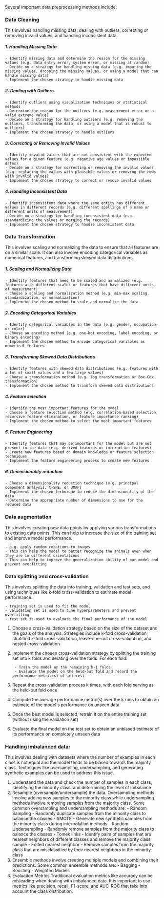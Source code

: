 Several important data preprocessing methods include:

### Data Cleaning
This involves handling missing data, dealing with outliers, correcting or removing invalid values, and handling inconsistent data.
##### 1. Handling Missing Data
	- Identify missing data and determine the reason for the missing values (e.g. data entry error, system error, or missing at random)
	- Decide on a strategy for handling missing data (e.g. imputing the missing values, dropping the missing values, or using a model that can handle missing data)
	- Implement the chosen strategy to handle missing data
##### 2. Dealing with Outliers
	- Identify outliers using visualization techniques or statistical methods
	- Determine the reason for the outliers (e.g. measurement error or a valid extreme value)
	- Decide on a strategy for handling outliers (e.g. removing the outliers, transforming the data, or using a model that is robust to outliers)
	- Implement the chosen strategy to handle outliers
##### 3. Correcting or Removing Invalid Values
	- Identify invalid values that are not consistent with the expected values for a given feature (e.g. negative age values or impossible dates)
	- Decide on a strategy for correcting or removing the invalid values (e.g. replacing the values with plausible values or removing the rows with invalid values)
	- Implement the chosen strategy to correct or remove invalid values
##### 4. Handling Inconsistent Data
	- Identify inconsistent data where the same entity has different values in different records (e.g. different spellings of a name or different units of measurement)
	- Decide on a strategy for handling inconsistent data (e.g. standardizing the values or merging the records)
	- Implement the chosen strategy to handle inconsistent data

### Data Transformation
This involves scaling and normalizing the data to ensure that all features are on a similar scale. It can also involve encoding categorical variables as numerical features, and transforming skewed data distributions.
##### 1. Scaling and Normalizing Data
	- Identify features that need to be scaled and normalized (e.g. features with different scales or features that have different units of measurement)
	- Choose a scaling and normalization method (e.g. min-max scaling, standardization, or normalization)
	- Implement the chosen method to scale and normalize the data
##### 2. Encoding Categorical Variables
	- Identify categorical variables in the data (e.g. gender, occupation, or color)
	- Choose an encoding method (e.g. one-hot encoding, label encoding, or binary encoding)
	- Implement the chosen method to encode categorical variables as numerical features
##### 3. Transforming Skewed Data Distributions
	- Identify features with skewed data distributions (e.g. features with a lot of small values and a few large values)
	- Choose a transformation method (e.g. log transformation or Box-Cox transformation)
	- Implement the chosen method to transform skewed data distributions
##### 4. Feature selection
	- Identify the most important features for the model
	- Choose a feature selection method (e.g. correlation-based selection, recursive feature elimination, or feature importance ranking)
	- Implement the chosen method to select the most important features
##### 5. Feature Engineering
	- Identify features that may be important for the model but are not present in the data (e.g. derived features or interaction features)
	- Create new features based on domain knowledge or feature selection techniques
	- Implement the feature engineering process to create new features
##### 6. Dimensionality reduction
	- Choose a dimensionality reduction technique (e.g. principal component analysis, t-SNE, or UMAP)
	- Implement the chosen technique to reduce the dimensionality of the data
	- Determine the appropriate number of dimensions to use for the reduced data

### Data augmentation
This involves creating new data points by applying various transformations to existing data points. This can help to increase the size of the training set and improve model performance.

	- e.g. apply random rotations to images
	- This can help the model to better recognize the animals even when they are in different orientations
	- This can help to improve the generalization ability of our model and prevent overfitting

### Data splitting and cross-validation
This involves splitting the data into training, validation and test sets, and using techniques like k-fold cross-validation to estimate model performance.

	- training set is used to fit the model
	- validation set is used to tune hyperparameters and prevent overfitting
	- test set is used to evaluate the final performance of the model

1. Choose a cross-validation strategy based on the size of the dataset and the goals of the analysis. 
	Strategies include k-fold cross-validation, stratified k-fold cross-validation, leave-one-out cross-validation, and nested cross-validation
2. Implement the chosen cross-validation strategy by splitting the training set into k folds and iterating over the folds. 
	For each fold:

		- Train the model on the remaining k-1 folds
		- Evaluate the model on the held-out fold and record the performance metric(s) of interest

3. Repeat the cross-validation process k times, with each fold serving as the held-out fold once
4. Compute the average performance metric(s) over the k runs to obtain an estimate of the model's performance on unseen data
5. Once the best model is selected, retrain it on the entire training set (without using the validation set)
6. Evaluate the final model on the test set to obtain an unbiased estimate of its performance on completely unseen data

### Handling imbalanced data: 
This involves dealing with datasets where the number of examples in each class is not equal and the model tends to be biased towards the majority class. Techniques like oversampling, undersampling, and generating synthetic examples can be used to address this issue.
1. Understand the data and check the number of samples in each class, identifying the minority class, and determining the level of imbalance
2. Resample (oversample/undersample) the data. 
	Oversampling methods involve adding new samples to the minority class while undersampling methods involve removing samples from the majority class. Some common oversampling and undersampling methods are:
		  - Random Sampling
			  - Randomly duplicate samples from the minority class to balance the classes
		  - SMOTE
			  - Generate new synthetic samples from the minority class during interpolation methods
		  - Random Undersampling
			  - Randomly remove samples from the majority class to balance the classes
		  - Tomek links
			  - Identify pairs of samples that are nearest neighbors of different classes and remove the majority class sample
		  - Edited nearest neighbor
			  - Remove samples from the majority class that are misclassified by their nearest neighbors in the minority class
3. Ensemble methods involve creating multiple models and combining their predictions.
	Some common ensemble methods are:
		- Bagging
		- Boosting
		- Weighted Models
4. Evaluation Metrics
	Traditional evaluation metrics like accuracy can be misleading when dealing with imbalanced data. It is important to use metrics like precision, recall, F1-score, and AUC-ROC that take into account the class distribution.